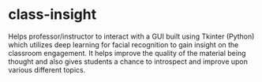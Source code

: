 # class-insight
Helps professor/instructor to interact with a GUI built using Tkinter (Python) which utilizes deep learning for facial recognition to gain insight on the classroom engagement. It helps improve the quality of the material being thought and also gives students a chance to introspect and improve upon various different topics.

